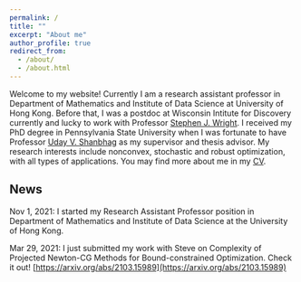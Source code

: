 ```yaml
---
permalink: /
title: ""
excerpt: "About me"
author_profile: true
redirect_from: 
  - /about/
  - /about.html
---
```



Welcome to my website! Currently I am a research assistant professor in Department of Mathematics and Institute of Data Science at University of Hong Kong. Before that, I was a postdoc at Wisconsin Intitute for Discovery currently and lucky to work with Professor [Stephen J. Wright](http://pages.cs.wisc.edu/~swright/). I received my PhD degree in Pennsylvania State University when I was fortunate to have Professor [Uday V. Shanbhag](http://www.personal.psu.edu/vvs3/) as my supervisor and thesis advisor. My research interests include nonconvex, stochastic and robust optimization, with all types of applications. You may find more about me in my [CV](https://yue-xie.github.io/files/CV_YueXie_2021.pdf).

## News

Nov 1, 2021: I started my Research Assistant Professor position in Department of Mathematics and Institute of Data Science at the University of Hong Kong.

Mar 29, 2021: I just submitted my work with Steve on Complexity of Projected Newton-CG Methods for Bound-constrained Optimization. Check it out! [https://arxiv.org/abs/2103.15989](https://arxiv.org/abs/2103.15989)
